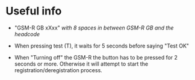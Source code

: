 # Useful info

- "GSM-R GB        xXxx" *with 8 spaces in between GSM-R GB and the headcode*

- When pressing test (T), it waits for 5 seconds before saying "Test OK"

- When "Turning off" the GSM-R the button has to be pressed for 2 seconds or more. Otherwise it will attempt to start the registration/deregistration process.

